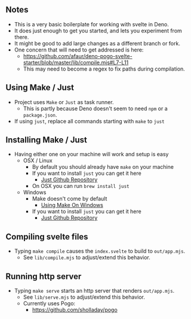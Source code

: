 ## Notes
 - This is a very basic boilerplate for working with svelte in Deno.
 - It does just enough to get you started, and lets you experiment from there.
 - It might be good to add large changes as a different branch or fork.
 - One concern that will need to get addressed is here:
   - https://github.com/afaur/deno-pogo-svelte-starter/blob/master/lib/compile.mjs#L7-L11
   - This may need to become a regex to fix paths during compilation.

## Using Make / Just
  - Project uses `Make` or `Just` as task runner.
    - This is partly because Deno doesn't seem to need `npm` or a `package.json`.
  - If using `just`, replace all commands starting with `make` to `just`

## Installing Make / Just
  - Having either one on your machine will work and setup is easy
    - OSX / Linux
      - By default you should already have `make` on your machine
      - If you want to install `just` you can get it here
        - [Just Github Repository](https://github.com/casey/just)
      - On OSX you can run `brew install just`
    - Windows
      - Make doesn't come by default 
        - [Using Make On Windows](https://stackoverflow.com/questions/12881854/how-to-use-gnu-make-on-windows)
      - If you want to install `just` you can get it here
        - [Just Github Repository](https://github.com/casey/just)

## Compiling svelte files
  - Typing `make compile` causes the `index.svelte` to build to `out/app.mjs`.
    - See `lib/compile.mjs` to adjust/extend this behavior.

## Running http server
  - Typing `make serve` starts an http server that renders `out/app.mjs`.
    - See `lib/serve.mjs` to adjust/extend this behavior. 
    - Currently uses Pogo:
      - https://github.com/sholladay/pogo
